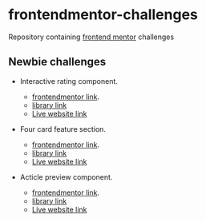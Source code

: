 # frontendmentor-challenges
Repository containing [frontend mentor](https://www.frontendmentor.io/challenges) challenges

## Newbie challenges 

- Interactive rating component. 
  - [frontendmentor link](https://www.frontendmentor.io/challenges/interactive-rating-component-koxpeBUmI). 
  - [library link](https://github.com/wadze213/frontendmentor-challenges/tree/main/Newbie/interactive-rating-component)
  - [Live website link](https://interactive-rating-component-phi-ten.vercel.app/)
  
- Four card feature section.
  - [frontendmentor link](https://www.frontendmentor.io/challenges/four-card-feature-section-weK1eFYK). 
  - [library link](https://github.com/wadze213/frontendmentor-challenges/tree/main/Newbie/four-card-feature-section)
  - [Live website link](https://four-card-feature-section-tau-blush.vercel.app/)
  
- Acticle preview component.
  - [frontendmentor link](https://www.frontendmentor.io/challenges/article-preview-component-dYBN_pYFT). 
  - [library link](https://github.com/wadze213/frontendmentor-challenges/tree/main/Newbie/article-preview-component)
  - [Live website link](https://frontendmentor-challenges-ruddy.vercel.app/)
  
